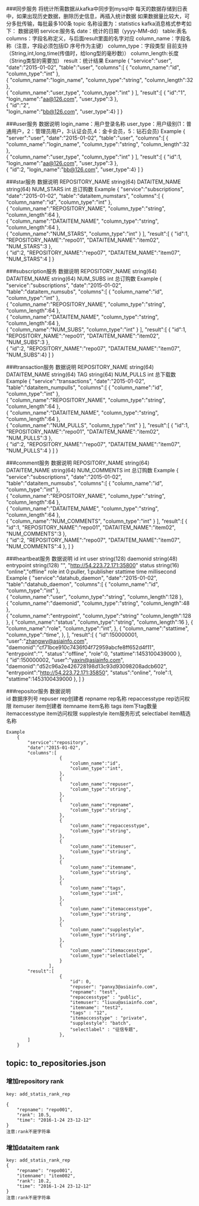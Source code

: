 ###同步服务
	将统计所需数据从kafka中同步到mysql中
	每天的数据存储到日表中，如果出现历史数据，删除历史信息，再插入统计数据
    如果数据量比较大，可分多批传输，每批最多100条
	topic 名称设置为：statistics
	kafka消息格式参考如下：
    数据说明
		service:服务名
        date：统计的日期（yyyy-MM-dd）
		table:表名
		columns：字段名称定义，与后面result里面的名字对应
			column_name：字段名称（注意，字段必须包括ID 序号作为主键）
   			column_type：字段类型 目前支持（String,int,long,time(传值时，给long型的毫秒数)）
   			column_length:长度（String类型的需要加）
		result：统计结果
    Example
		{
			"service":"user",
			"date":"2015-01-02",
			"table":"user",
			"columns":[
				{
					"column_name":"id",
					"column_type":"int"
				},	
				{
					"column_name":"login_name",
					"column_type":"string",
					"column_length":32
				},	
				{
					"column_name":"user_type",
					"column_type":"int"
				}
			], 
		   "result":[
				{
					"id":"1",
					"login_name":"aa@126.com",
					"user_type":3
				},	
				{
					"id":"2",					
					"login_name":"bb@126.com",
					"user_type":4}
				]
		}

###user服务
	数据说明
		login_name：用户登录名称
		user_type：用户级别(1：普通用户，2：管理员用户，3:认证会员,4：金卡会员，5：钻石会员)
	Example
		{
			"server":"user",
			"date":"2015-01-02",
			"table":"user",
			"columns":[
				{
					"column_name":"login_name",
					"column_type":"string",
					"column_length":32
				},	
				{
					"column_name":"user_type",
					"column_type":"int"
				}
			], 
		   "result":[
				{
					"id":1,
					"login_name":"aa@126.com",
					"user_type":3
				},	
				{
					"id":2,
					"login_name":"bb@126.com",
					"user_type":4}
				]
		}

	
###star服务
	数据说明
		REPOSITORY_NAME string(64) 
		DATAITEM_NAME string(64)
		NUM_STARS int 总订购数
	Example
		{
			"service":"subscriptions",
			"date":"2015-01-02",
			"table":"dataitem_numstars",
			"columns":[
				{
					"column_name":"id",
					"column_type":"int"
				},	
				{
					"column_name":"REPOSITORY_NAME",
					"column_type":"string",
					"column_length":64
				},	
				{
					"column_name":"DATAITEM_NAME",
					"column_type":"string",
					"column_length":64
				},	
				{
					"column_name":"NUM_STARS",
					"column_type":"int"
				}
			], 
		   "result":[
				{
					"id":1,
					"REPOSITORY_NAME":"repo01",
					"DATAITEM_NAME":"item02",
					"NUM_STARS":3
				},	
				{
					"id":2,
					"REPOSITORY_NAME":"repo07",
					"DATAITEM_NAME":"item07",
					"NUM_STARS":4
				]
		}

###subscription服务
	数据说明
		REPOSITORY_NAME string(64) 
		DATAITEM_NAME string(64)
		NUM_SUBS int 总订购数
	Example
		{
			"service":"subscriptions",
			"date":"2015-01-02",
			"table":"dataitem_numsubs",
			"columns":[
				{
					"column_name":"id",
					"column_type":"int"
				},	
				{
					"column_name":"REPOSITORY_NAME",
					"column_type":"string",
					"column_length":64
				},	
				{
					"column_name":"DATAITEM_NAME",
					"column_type":"string",
					"column_length":64
				},	
				{
					"column_name":"NUM_SUBS",
					"column_type":"int"
				}
			], 
		   "result":[
				{
					"id":1,
					"REPOSITORY_NAME":"repo01",
					"DATAITEM_NAME":"item02",
					"NUM_SUBS":3
				},	
				{
					"id":2,
					"REPOSITORY_NAME":"repo07",
					"DATAITEM_NAME":"item07",
					"NUM_SUBS":4}
				]
		}

	
###transaction服务
	数据说明
		REPOSITORY_NAME string(64) 
		DATAITEM_NAME string(64)
		TAG string(64)
		NUM_PULLS int 总下载数
	Example
		{
			"service":"transactions",
			"date":"2015-01-02",
			"table":"dataitem_numpulls",
			"columns":[
				{
					"column_name":"id",
					"column_type":"int"
				},	
				{
					"column_name":"REPOSITORY_NAME",
					"column_type":"string",
					"column_length":64
				},	
				{
					"column_name":"DATAITEM_NAME",
					"column_type":"string",
					"column_length":64
				},	
				{
					"column_name":"NUM_PULLS",
					"column_type":"int"
				}
			], 
		   "result":[
				{
					"id":1,
					"REPOSITORY_NAME":"repo01",
					"DATAITEM_NAME":"item02",
					"NUM_PULLS":3
				},	
				{
					"id":2,
					"REPOSITORY_NAME":"repo07",
					"DATAITEM_NAME":"item07",
					"NUM_PULLS":4
				}
				]
		}

###comment服务
	数据说明
		REPOSITORY_NAME string(64) 
		DATAITEM_NAME string(64)
		NUM_COMMENTS int 总订购数
	Example
		{
			"service":"subscriptions",
			"date":"2015-01-02",
			"table":"dataitem_numsubs",
			"columns":[
				{
					"column_name":"id",
					"column_type":"int"
				},	
				{
					"column_name":"REPOSITORY_NAME",
					"column_type":"string",
					"column_length":64
				},	
				{
					"column_name":"DATAITEM_NAME",
					"column_type":"string",
					"column_length":64
				},	
				{
					"column_name":"NUM_COMMENTS",
					"column_type":"int"
				}
			], 
		   "result":[
				{
					"id":1,
					"REPOSITORY_NAME":"repo01",
					"DATAITEM_NAME":"item02",
					"NUM_COMMENTS":3
				},	
				{
					"id":2,
					"REPOSITORY_NAME":"repo07",
					"DATAITEM_NAME":"item07",
					"NUM_COMMENTS":4
				},
			]
		}


###heartbeat服务
	数据说明
		id 			int 
		user 		string(128)
		daemonid 	string(48)
		entrypoint	string(128)		"", "http://54.223.72.171:35800"
		status		string(16) 		"online","offline"
		role		int 			0:puller, 1:publisher
		stattime	time 			millisecond
	Example
		{
			"service":"datahub_daemon",
			"date":"2015-01-02",
			"table":"datahub_daemon",
			"columns":[
				{
					"column_name":"id",
					"column_type":"int"
				},	
				{
					"column_name":"user",
					"column_type":"string",
					"column_length":128
				},	
				{
					"column_name":"daemonid",
					"column_type":"string",
					"column_length":48
				},	
				{
					"column_name":"entrypoint",
					"column_type":"string"
					"column_length":128
				},
				{
					"column_name":"status",
					"column_type":"string",
					"column_length":16
				},
				{
					"column_name":"role",
					"column_type":"int",
				},
				{
					"column_name":"stattime",
					"column_type":"time",
				},
			], 
		   "result":[
				{
					"id":150000001,
					"user":"zhangwy@asiainfo.com",
					"daemonid":"cf71bce910c7436f04f72959abcfe8ff652d4f11",
					"entrypoint":"",
					"status":"offline",
					"role":0,
					"stattime":1453100439000
				},	
				{
					"id":150000002,
					"user":"yaxin@asiainfo.com",
					"daemonid":"d52c96a2e426728198d13c93d93098208adcb602",
					"entrypoint":"http://54.223.72.171:35850",
					"status":"online",
					"role":1,
					"stattime":1453100439000
				},
			]
		}


###repositor服务
    数据说明    
    	id                  数据序列号
    	repuser             rep创建者
    	repname             rep名称
    	repaccesstype       rep访问权限
    	itemuser            item创建者
    	itemname            item名称
    	tags                item下tag数量
    	itemaccesstype      item访问权限
    	supplestyle         item服务形式
    	selectlabel         item精选名称
    	
    Example	
    	{
        	"service":"repository",
        	"date":"2015-01-02",
        	"columns":[
        		        {
        			        "column_name":"id",
        			        "column_type":"int",
        		        },	
        		        {
                            "column_name":"repuser",
                            "column_type":"string",
                        },
                        {
                            "column_name":"repname",
                            "column_type":"string",
                        },        		
        		        {
                            "column_name":"repaccesstype",
                            "column_type":"string",
                        },
        		        {
                            "column_name":"itemuser",
                            "column_type":"string",
                        },
        		        {
                            "column_name":"itemname",
                            "column_type":"string",
                        },
        		        {
                            "column_name":"tags",
                            "column_type":"int",
                        },
        		        {
                            "column_name":"itemaccesstype",
                            "column_type":"string",
                        },
                        {
                            "column_name":"supplestyle",
                            "column_type":"string",
                        },
                        {
                            "column_name":"itemaccesstype",
                            "column_type":"selectlabel",
                        }                        		        	
        	        ], 
        	"result":[
        			    {
        					"id": 0,             
                            "repuser": "panxy3@asiainfo.com",
                            "repname": "test", 
                            "repaccesstype" : "public",
                            "itemuser": "liuxu@asiainfo.com",            
                            "itemname": "test2",            
                            "tags" : "12",               
                            "itemaccesstype" : "private",     
                            "supplestyle": "batch",         
                            "selectlabel" : "征信专题",        
        			    },	
        	]
        }
	
## topic: to_repositories.json

### 增加repository rank
    
    key: add_statis_rank_rep
	
	{
		"repname": "repo001",
        "rank": 10.5,
        "time": "2016-1-24 23-12-12"		
	}
	注意:rank不是字符串

### 增加dataitem rank
    
    key: add_statis_rank_rep
	{
		"repname": "repo001",
		"itemname": "item002",
        "rank": 10.2,
        "time": "2016-1-24 23-12-12"		
	}	
	注意:rank不是字符串
        

